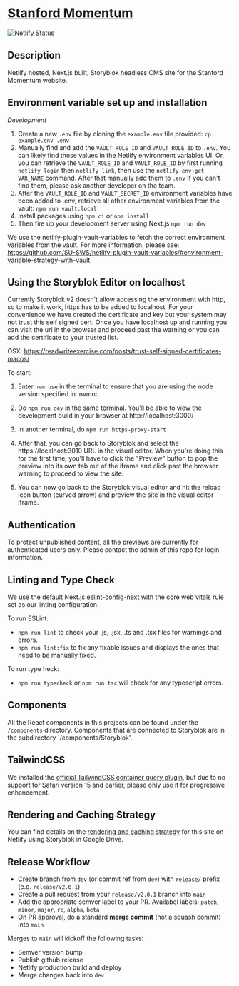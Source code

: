 # [Stanford Momentum](https://github.com/SU-SWS/ood-giving-campaign)

[![Netlify Status](https://api.netlify.com/api/v1/badges/738e5599-7329-41a1-8429-82f8540636d9/deploy-status?branch=dev)](https://app.netlify.com/sites/giving-campaign/deploys)

Description
---

Netlify hosted, Next.js built, Storyblok headless CMS site for the Stanford Momentum website.

Environment variable set up and installation
---

_Development_

1. Create a new `.env` file by cloning the `example.env` file provided:
`cp example.env .env`
2. Manually find and add the `VAULT_ROLE_ID` and `VAULT_ROLE_ID` to `.env`. You can likely find those values in the Netlify environment variables UI.
Or, you can retrieve the `VAULT_ROLE_ID` and `VAULT_ROLE_ID` by first running `netlify login` then `netlify link`, then use the `netlify env:get VAR_NAME` command. After that manually add them to `.env`
If you can't find them, please ask another developer on the team.
3. After the `VAULT_ROLE_ID` and `VAULT_SECRET_ID` environment variables have been added to .env, retrieve all other environment variables from the vault:
`npm run vault:local`
4. Install packages using `npm ci` or `npm install`
5. Then fire up your development server using Next.js
`npm run dev`

We use the netlify-plugin-vault-variables to fetch the correct environment variables from the vault. For more information, please see:
https://github.com/SU-SWS/netlify-plugin-vault-variables/#environment-variable-strategy-with-vault

Using the Storyblok Editor on localhost
---

Currently Storyblok v2 doesn't allow accessing the environment with http, so to make it work, https has to be added to localhost. For your convenience we have created the certificate and key but your system may not trust this self signed cert. Once you have localhost up and running you can visit the url in the browser and proceed past the warning or you can add the certificate to your trusted list.

OSX:
https://readwriteexercise.com/posts/trust-self-signed-certificates-macos/

To start:

1. Enter `nvm use` in the terminal to ensure that you are using the node version specified in .nvmrc.

2. Do `npm run dev` in the same terminal. You'll be able to view the development build in your browser at http://localhost:3000/

3. In another terminal, do `npm run https-proxy-start`

4. After that, you can go back to Storyblok and select the https://localhost:3010 URL in the visual editor. When you're doing this for the first time, you'll have to click the "Preview" button to pop the preview into its own tab out of the iframe and click past the browser warning to proceed to view the site.

5. You can now go back to the Storyblok visual editor and hit the reload icon button (curved arrow) and preview the site in the visual editor iframe.


Authentication
---
To protect unpublished content, all the previews are currently for authenticated users only. Please contact the admin of this repo for login information.

Linting and Type Check
---

We use the default Next.js [eslint-config-next](https://nextjs.org/docs/app/building-your-application/configuring/eslint#eslint-config) with the core web vitals rule set as our linting configuration.

To run ESLint:
- `npm run lint` to check your .js, .jsx, .ts and .tsx files for warnings and errors.
- `npm run lint:fix` to fix any fixable issues and displays the ones that need to be manually fixed.

To run type heck:
- `npm run typecheck` or `npm run tsc` will check for any typescript errors.

Components
---

All the React components in this projects can be found under the `/components` directory. Components that are connected to Storyblok are in the subdirectory `/components/Storyblok'.

TailwindCSS
---

We installed the [official TailwindCSS container query plugin](https://github.com/tailwindlabs/tailwindcss-container-queries), but due to no support for Safari version 15 and earlier, please only use it for progressive enhancement.

Rendering and Caching Strategy
---
You can find details on the [rendering and caching strategy](https://docs.google.com/document/d/195IcFOiD38lB3ZavIwRXW74FseMplvdyH_C83efGxSc/edit) for this site on Netlify using Storyblok in Google Drive.

Release Workflow
---

- Create branch from `dev` (or commit ref from `dev`) with `release/` prefix (e.g. `release/v2.0.1`)
- Create a pull request from your `release/v2.0.1` branch into `main`
- Add the appropriate semver label to your PR. Availabel labels: `patch`, `minor`, `major`, `rc`, `alpha`, `beta`
- On PR approval, do a standard **merge commit** (not a squash commit) into `main`

Merges to `main` will kickoff the following tasks:
- Semver version bump
- Publish github release
- Netlify production build and deploy
- Merge changes back into `dev`

